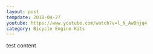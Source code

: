 ```yaml
---
layout: post
tempdate: 2018-04-27
youtube: https://www.youtube.com/watch?v=l_N_AwBnjq4
category: Bicycle Engine Kits
---
```

test content